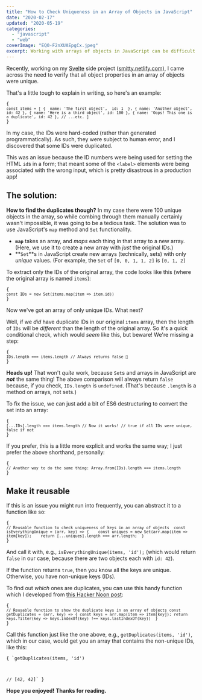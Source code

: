 ```yaml
---
title: "How to Check Uniqueness in an Array of Objects in JavaScript"
date: "2020-02-17"
updated: "2020-05-19"
categories: 
  - "javascript"
  - "web"
coverImage: "EQ0-F2nXUAEpgCx.jpeg"
excerpt: Working with arrays of objects in JavaScript can be difficult. This post covers how to ensure all object keys (IDs) are unique, and how to find non-unique values.
---
```

<script>
import Highlight from '$lib/components/Highlight.svelte'
import Callout from '$lib/components/Callout.svelte'
import SideNote from '$lib/components/SideNote.svelte'
import Code from '$lib/components/Code.svelte'
</script>

Recently, working on my [Svelte](https://svelte.dev/) side project ([smitty.netlify.com](https://smitty.netlify.com)), I came across the need to verify that all object properties in an array of objects were unique.

That's a little tough to explain in writing, so here's an example:

<Code lang="javascript">{
`const items = [
  { 
    name: 'The first object', 
    id: 1 
  }, {
    name: 'Another object',
    id: 42
  }, {
    name: 'Here is a third object',
    id: 100
  }, {
    name: 'Oops! This one is a duplicate',
    id: 42
  },
  // ...etc.
]`
}</Code>

In my case, the IDs were hard-coded (rather than generated programmatically). As such, they were subject to human error, and I discovered that some IDs were duplicated.

This was an issue because the ID numbers were being used for setting the HTML `id`s in a form; that meant some of the `<label>` elements were being associated with the wrong input, which is pretty disastrous in a production app!

## The solution:

**How to find the duplicates though?** In my case there were 100 unique objects in the array, so while combing through them manually certainly wasn't impossible, it was going to be a tedious task. The solution was to use JavaScript's `map` method and `Set` functionality.

- **`map`** takes an array, and _maps_ each thing in that array to a new array. (Here, we use it to create a new array with _just_ the original IDs.)
- **`Set`**s in JavaScript create new arrays (technically, sets) with only _unique_ values. (For example, the `Set` of `[0, 0, 1, 1, 2]` is `[0, 1, 2]`

To extract only the IDs of the original array, the code looks like this (where the original array is named `items`):

<Code lang="javascript">{
`const IDs = new Set(items.map(item => item.id))`
}</Code>

Now we've got an array of only unique IDs. What next?

Well, if we _did_ have duplicate IDs in our original `items` array, then the length of `IDs` will be _different_ than the length of the original array. So it's a quick conditional check, which would _seem_ like this, but beware! We're missing a step:

<Code lang="javascript">{
`IDs.length === items.length
// Always returns false 🤔`
}</Code>

**Heads up!** That won't _quite_ work, because `Set`s and arrays in JavaScript are _**not**_ the same thing! The above comparison will always return `false` because, if you check, `IDs.length` is `undefined`. (That's because `.length` is a method on arrays, not sets.)

To fix the issue, we can just add a bit of ES6 destructuring to convert the set into an array:

<Code lang="javascript">{
`[...IDs].length === items.length
// Now it works!
// true if all IDs were unique, false if not`
}</Code>

If you prefer, this is a little more explicit and works the same way; I just prefer the above shorthand, personally:

<Code lang="javascript">{
`// Another way to do the same thing:
Array.from(IDs).length === items.length`
}</Code>

## Make it reusable

If this is an issue you might run into frequently, you can abstract it to a function like so:

<Code lang="javascript">{
`// Reusable function to check uniqueness of keys in an array of objects 
const isEverythingUnique = (arr, key) => {   
    const uniques = new Set(arr.map(item => item[key]);   
    return [...uniques].length === arr.length; 
}`
}</Code>

And call it with, e.g., `isEverythingUnique(items, 'id');` (which would return `false` in our case, because there are two objects each with `id: 42`).

If the function returns `true`, then you know all the keys are unique. Otherwise, you have non-unique keys (IDs).

To find out _which_ ones are duplicates, you can use this handy function which I developed from [this Hacker Noon post](https://hackernoon.com/finding-non-unique-elements-in-javascript-d934e6fd6260):

<Code lang="javascript">{
`// Reusable function to show the duplicate keys in an array of objects
const getDuplicates = (arr, key) => {
  const keys = arr.map(item => item[key]);
  return keys.filter(key => keys.indexOf(key) !== keys.lastIndexOf(key)) 
}`
}</Code>

Call this function just like the one above, e.g., `getDuplicates(items, 'id')`, which in our case, would get you an array that contains the non-unique IDs, like this:

<Code lang="javascript">{
`getDuplicates(items, 'id')
 
// [42, 42]`
}</Code>

**Hope you enjoyed!** **Thanks for reading.**
